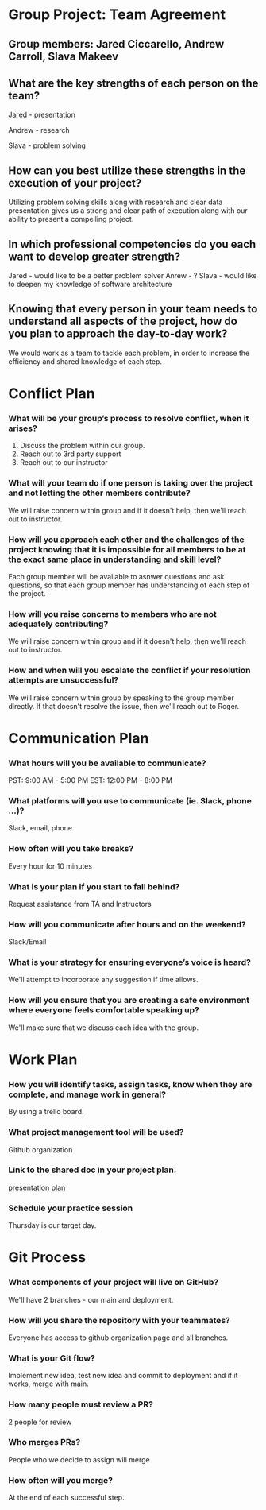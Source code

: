 # Group Project: Team Agreement
## Group members: Jared Ciccarello, Andrew Carroll, Slava Makeev


## What are the key strengths of each person on the team?

Jared - presentation

Andrew - research

Slava - problem solving 

## How can you best utilize these strengths in the execution of your project?

Utilizing problem solving skills along with research and clear data presentation gives us a strong and clear path of execution along with our ability to present a compelling project.

## In which professional competencies do you each want to develop greater strength?

Jared - would like to be a better problem solver
Anrew - ?
Slava - would like to deepen my knowledge of software architecture 

## Knowing that every person in your team needs to understand all aspects of the project, how do you plan to approach the day-to-day work?

We would work as a team to tackle each problem, in order to increase the efficiency and shared knowledge of each step. 


# Conflict Plan

### What will be your group’s process to resolve conflict, when it arises?

1) Discuss the problem within our group.
2) Reach out to 3rd party support
3) Reach out to our instructor
   
### What will your team do if one person is taking over the project and not letting the other members contribute?

We will raise concern within group and if it doesn't help, then we'll reach out to instructor. 

### How will you approach each other and the challenges of the project knowing that it is impossible for all members to be at the exact same place in understanding and skill level?

Each group member will be available to asnwer questions and ask questions, so that each group member has understanding of each step of the project.

### How will you raise concerns to members who are not adequately contributing?

We will raise concern within group and if it doesn't help, then we'll reach out to instructor. 

### How and when will you escalate the conflict if your resolution attempts are unsuccessful?

We will raise concern within group by speaking to the group member directly. If that doesn't resolve the issue, then we'll reach out to Roger. 


# Communication Plan

### What hours will you be available to communicate?

PST: 9:00 AM - 5:00 PM
EST: 12:00 PM - 8:00 PM

### What platforms will you use to communicate (ie. Slack, phone …)?

Slack, email, phone

### How often will you take breaks?

Every hour for 10 minutes

### What is your plan if you start to fall behind?

Request assistance from TA and Instructors 

### How will you communicate after hours and on the weekend?

Slack/Email

### What is your strategy for ensuring everyone’s voice is heard?

We'll attempt to incorporate any suggestion if time allows.

### How will you ensure that you are creating a safe environment where everyone feels comfortable speaking up?

We'll make sure that we discuss each idea with the group.

# Work Plan

### How you will identify tasks, assign tasks, know when they are complete, and manage work in general?

By using a trello board.

### What project management tool will be used?
Github organization

### Link to the shared doc in your project plan.

[presentation plan](https://github.com/orgs/401-python-midterm/projects/1/views/1)

### Schedule your practice session

Thursday is our target day. 

# Git Process

### What components of your project will live on GitHub?
We'll have 2 branches - our main and deployment. 

### How will you share the repository with your teammates?
Everyone has access to github organization page and all branches. 

### What is your Git flow?

Implement new idea, test new idea and commit to deployment and if it works, merge with main.

### How many people must review a PR?
2 people for review

### Who merges PRs?
People who we decide to assign will merge

### How often will you merge?
At the end of each successful step.
